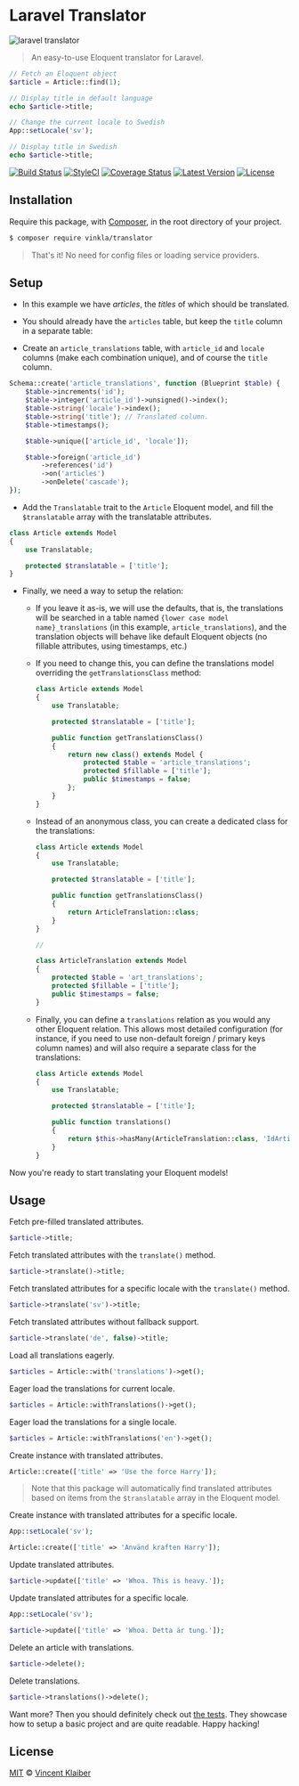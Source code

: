 # Laravel Translator

![laravel translator](https://cloud.githubusercontent.com/assets/499192/13553952/98b2db00-e39a-11e5-9e82-aca4df0961be.jpg)

> An easy-to-use Eloquent translator for Laravel.

```php
// Fetch an Eloquent object
$article = Article::find(1);

// Display title in default language
echo $article->title;

// Change the current locale to Swedish
App::setLocale('sv');

// Display title in Swedish
echo $article->title;
```

[![Build Status](https://img.shields.io/travis/vinkla/laravel-translator/master.svg?style=flat)](https://travis-ci.org/vinkla/laravel-translator)
[![StyleCI](https://styleci.io/repos/24419399/shield?style=flat)](https://styleci.io/repos/24419399)
[![Coverage Status](https://img.shields.io/codecov/c/github/vinkla/laravel-translator.svg?style=flat)](https://codecov.io/github/vinkla/laravel-translator)
[![Latest Version](https://img.shields.io/github/release/vinkla/translator.svg?style=flat)](https://github.com/vinkla/translator/releases)
[![License](https://img.shields.io/packagist/l/vinkla/translator.svg?style=flat)](https://packagist.org/packages/vinkla/translator)

## Installation

Require this package, with [Composer](https://getcomposer.org/), in the root directory of your project.

```bash
$ composer require vinkla/translator
```

> That's it! No need for config files or loading service providers.


## Setup

- In this example we have *articles*, the *titles* of which should be translated.

- You should already have the `articles` table, but keep the `title` column in a separate table:

- Create an `article_translations` table, with `article_id` and `locale` columns (make each combination unique), and of course the `title` column.

```php
Schema::create('article_translations', function (Blueprint $table) {
    $table->increments('id');
    $table->integer('article_id')->unsigned()->index();
    $table->string('locale')->index();
    $table->string('title'); // Translated column.
    $table->timestamps();

    $table->unique(['article_id', 'locale']);

    $table->foreign('article_id')
        ->references('id')
        ->on('articles')
        ->onDelete('cascade');
});
```

- Add the `Translatable` trait to the `Article` Eloquent model, and fill the `$translatable` array with the translatable attributes.

```php
class Article extends Model
{
    use Translatable;

    protected $translatable = ['title'];
}
```

- Finally, we need a way to setup the relation:

    - If you leave it as-is, we will use the defaults, that is, the translations
    will be searched in a table named `{lower case model name}_translations`
    (in this example, `article_translations`), and the translation objects will
    behave like default Eloquent objects (no fillable attributes, using timestamps, etc.)

    - If you need to change this, you can define the translations model overriding
    the `getTranslationsClass` method:

        ```php
        class Article extends Model
        {
            use Translatable;

            protected $translatable = ['title'];

            public function getTranslationsClass()
            {
                return new class() extends Model {
                    protected $table = 'article_translations';
                    protected $fillable = ['title'];
                    public $timestamps = false;
                };
            }
        }
        ```

    - Instead of an anonymous class, you can create a dedicated class for the translations:

        ```php
        class Article extends Model
        {
            use Translatable;

            protected $translatable = ['title'];

            public function getTranslationsClass()
            {
                return ArticleTranslation::class;
            }
        }

        //

        class ArticleTranslation extends Model
        {
            protected $table = 'art_translations';
            protected $fillable = ['title'];
            public $timestamps = false;
        }
        ```

    - Finally, you can define a `translations` relation as you would any other Eloquent relation.
    This allows most detailed configuration (for instance, if you need to use non-default
    foreign / primary keys column names) and will also require a separate class for the translations:

        ```php
        class Article extends Model
        {
            use Translatable;

            protected $translatable = ['title'];

            public function translations()
            {
                return $this->hasMany(ArticleTranslation::class, 'IdArticle', 'Id');
            }
        }
        ```

Now you're ready to start translating your Eloquent models!


## Usage

Fetch pre-filled translated attributes.

```php
$article->title;
```

Fetch translated attributes with the `translate()` method.

```php
$article->translate()->title;
```

Fetch translated attributes for a specific locale with the `translate()` method.

```php
$article->translate('sv')->title;
```

Fetch translated attributes without fallback support.

```php
$article->translate('de', false)->title;
```

Load all translations eagerly.

```php
$articles = Article::with('translations')->get();
```

Eager load the translations for current locale.

```php
$articles = Article::withTranslations()->get();
```

Eager load the translations for a single locale.

```php
$articles = Article::withTranslations('en')->get();
```

Create instance with translated attributes.

```php
Article::create(['title' => 'Use the force Harry']);
```

> Note that this package will automatically find translated attributes based on items from the `$translatable` array in the Eloquent model.

Create instance with translated attributes for a specific locale.

```php
App::setLocale('sv');

Article::create(['title' => 'Använd kraften Harry']);
```

Update translated attributes.

```php
$article->update(['title' => 'Whoa. This is heavy.']);
```

Update translated attributes for a specific locale.

```php
App::setLocale('sv');

$article->update(['title' => 'Whoa. Detta är tung.']);
```

Delete an article with translations.

```php
$article->delete();
```

Delete translations.

```php
$article->translations()->delete();
```

Want more? Then you should definitely check out [the tests](tests). They showcase how to setup a basic project and are quite readable. Happy hacking!

## License

[MIT](LICENSE) © [Vincent Klaiber](https://vinkla.com)
